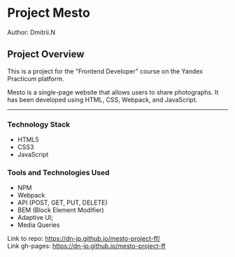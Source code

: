 # Project Mesto
Author: Dmitrii.N

## Project Overview  
This is a project for the "Frontend Developer" course on the Yandex Practicum platform.

Mesto is a single-page website that allows users to share photographs. It has been developed using HTML, CSS, Webpack, and JavaScript.

---

### Technology Stack  
* HTML5
* CSS3
* JavaScript  

### Tools and Technologies Used  
* NPM
* Webpack
* API (POST, GET, PUT, DELETE)
* BEM (Block Element Modifier)
* Adaptive UI;
* Media Queries

Link to repo: https://dn-jp.github.io/mesto-project-ff/  
Link gh-pages:  https://dn-jp.github.io/mesto-project-ff
